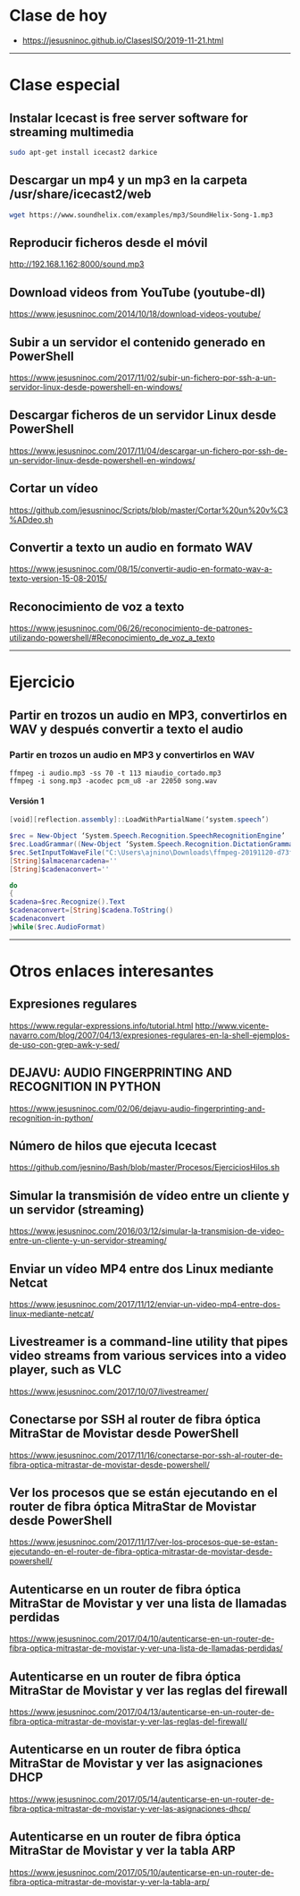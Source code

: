 # Clase de hoy
* https://jesusninoc.github.io/ClasesISO/2019-11-21.html

---------------------

# Clase especial

## Instalar Icecast is free server software for streaming multimedia
```Bash
sudo apt-get install icecast2 darkice
```

## Descargar un mp4 y un mp3 en la carpeta /usr/share/icecast2/web
```Bash
wget https://www.soundhelix.com/examples/mp3/SoundHelix-Song-1.mp3
```

## Reproducir ficheros desde el móvil
http://192.168.1.162:8000/sound.mp3

## Download videos from YouTube (youtube-dl)
https://www.jesusninoc.com/2014/10/18/download-videos-youtube/

## Subir a un servidor el contenido generado en PowerShell
https://www.jesusninoc.com/2017/11/02/subir-un-fichero-por-ssh-a-un-servidor-linux-desde-powershell-en-windows/

## Descargar ficheros de un servidor Linux desde PowerShell
https://www.jesusninoc.com/2017/11/04/descargar-un-fichero-por-ssh-de-un-servidor-linux-desde-powershell-en-windows/

## Cortar un vídeo
https://github.com/jesusninoc/Scripts/blob/master/Cortar%20un%20v%C3%ADdeo.sh

## Convertir a texto un audio en formato WAV
https://www.jesusninoc.com/08/15/convertir-audio-en-formato-wav-a-texto-version-15-08-2015/

## Reconocimiento de voz a texto
https://www.jesusninoc.com/06/26/reconocimiento-de-patrones-utilizando-powershell/#Reconocimiento_de_voz_a_texto

---------------------

# Ejercicio 

## Partir en trozos un audio en MP3, convertirlos en WAV y después convertir a texto el audio

### Partir en trozos un audio en MP3 y convertirlos en WAV
```CMD
ffmpeg -i audio.mp3 -ss 70 -t 113 miaudio_cortado.mp3
ffmpeg -i song.mp3 -acodec pcm_u8 -ar 22050 song.wav
```

#### Versión 1
```PowerShell
[void][reflection.assembly]::LoadWithPartialName(‘system.speech’)

$rec = New-Object ‘System.Speech.Recognition.SpeechRecognitionEngine’
$rec.LoadGrammar((New-Object ‘System.Speech.Recognition.DictationGrammar’))
$rec.SetInputToWaveFile("C:\Users\ajnino\Downloads\ffmpeg-20191120-d73f062-win32-static\ffmpeg-20191120-d73f062-win32-static\bin\song.wav")
[String]$almacenarcadena=''
[String]$cadenaconvert=''

do
{
$cadena=$rec.Recognize().Text
$cadenaconvert=[String]$cadena.ToString()
$cadenaconvert
}while($rec.AudioFormat)
```

---------------------

# Otros enlaces interesantes

## Expresiones regulares
https://www.regular-expressions.info/tutorial.html
http://www.vicente-navarro.com/blog/2007/04/13/expresiones-regulares-en-la-shell-ejemplos-de-uso-con-grep-awk-y-sed/

## DEJAVU: AUDIO FINGERPRINTING AND RECOGNITION IN PYTHON
https://www.jesusninoc.com/02/06/dejavu-audio-fingerprinting-and-recognition-in-python/

## Número de hilos que ejecuta Icecast
https://github.com/jesnino/Bash/blob/master/Procesos/EjerciciosHilos.sh

## Simular la transmisión de vídeo entre un cliente y un servidor (streaming)
https://www.jesusninoc.com/2016/03/12/simular-la-transmision-de-video-entre-un-cliente-y-un-servidor-streaming/

## Enviar un vídeo MP4 entre dos Linux mediante Netcat
https://www.jesusninoc.com/2017/11/12/enviar-un-video-mp4-entre-dos-linux-mediante-netcat/

## Livestreamer is a command-line utility that pipes video streams from various services into a video player, such as VLC
https://www.jesusninoc.com/2017/10/07/livestreamer/

## Conectarse por SSH al router de fibra óptica MitraStar de Movistar desde PowerShell
https://www.jesusninoc.com/2017/11/16/conectarse-por-ssh-al-router-de-fibra-optica-mitrastar-de-movistar-desde-powershell/

## Ver los procesos que se están ejecutando en el router de fibra óptica MitraStar de Movistar desde PowerShell
https://www.jesusninoc.com/2017/11/17/ver-los-procesos-que-se-estan-ejecutando-en-el-router-de-fibra-optica-mitrastar-de-movistar-desde-powershell/

## Autenticarse en un router de fibra óptica MitraStar de Movistar y ver una lista de llamadas perdidas
https://www.jesusninoc.com/2017/04/10/autenticarse-en-un-router-de-fibra-optica-mitrastar-de-movistar-y-ver-una-lista-de-llamadas-perdidas/

## Autenticarse en un router de fibra óptica MitraStar de Movistar y ver las reglas del firewall
https://www.jesusninoc.com/2017/04/13/autenticarse-en-un-router-de-fibra-optica-mitrastar-de-movistar-y-ver-las-reglas-del-firewall/

## Autenticarse en un router de fibra óptica MitraStar de Movistar y ver las asignaciones DHCP
https://www.jesusninoc.com/2017/05/14/autenticarse-en-un-router-de-fibra-optica-mitrastar-de-movistar-y-ver-las-asignaciones-dhcp/

## Autenticarse en un router de fibra óptica MitraStar de Movistar y ver la tabla ARP
https://www.jesusninoc.com/2017/05/10/autenticarse-en-un-router-de-fibra-optica-mitrastar-de-movistar-y-ver-la-tabla-arp/
